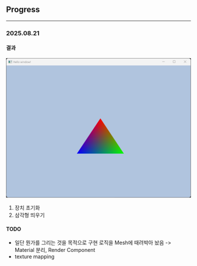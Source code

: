 ## Progress
---
###  2025.08.21
#### 결과
![alt text](MD/Result_250821.png)
1. 장치 초기화
2. 삼각형 띄우기
#### TODO
- 일단 뭔가를 그리는 것을 목적으로 구현 로직을 Mesh에 때려박아 놨음 
    -> Material 분리, Render Component
- texture mapping